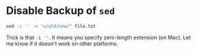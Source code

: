 Disable Backup of `sed`
==========================

```bash
sed -i '' -e "s/old/new/" file.txt
```

Trick is that `-i ''`. It means you specify zero-length extension (on Mac).
Let me know if it doesn't work on other platforms.